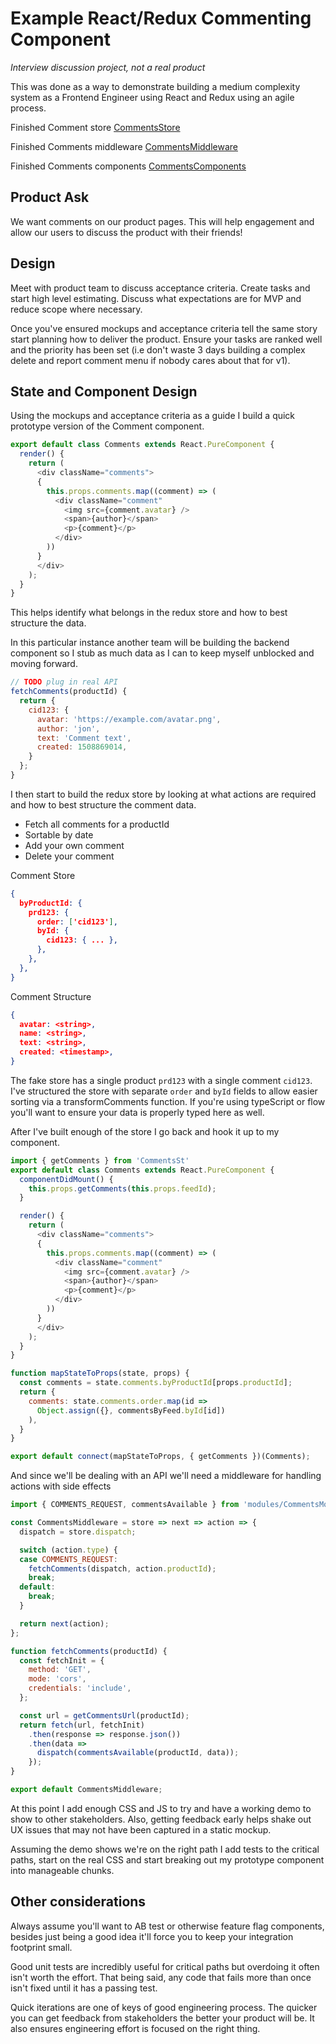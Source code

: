 # Example React/Redux Commenting Component

*Interview discussion project, not a real product*

This was done as a way to demonstrate building a medium complexity system as a Frontend Engineer using React and Redux using an agile process.

Finished Comment store [CommentsStore](https://github.com/jdillman/example/blob/master/CommentsStore.js)

Finished Comments middleware [CommentsMiddleware](https://github.com/jdillman/example/blob/master/CommentsStore.js)

Finished Comments components [CommentsComponents](https://github.com/jdillman/example/blob/master/CommentsComponents.jsx)

## Product Ask ##

We want comments on our product pages. This will help engagement and allow our users to discuss the product with their friends!

## Design ##

Meet with product team to discuss acceptance criteria. Create tasks and start high level estimating. Discuss what expectations are for MVP and reduce scope where necessary.

Once you've ensured mockups and acceptance criteria tell the same story start planning how to deliver the product. Ensure your tasks are ranked well and the priority has been set (i.e don't waste 3 days building a complex delete and report comment menu if nobody cares about that for v1).

## State and Component Design ##

Using the mockups and acceptance criteria as a guide I build a quick prototype version of the Comment component.
```javascript
export default class Comments extends React.PureComponent {
  render() {
    return (
      <div className="comments">
      { 
        this.props.comments.map((comment) => (
          <div className="comment"
            <img src={comment.avatar} />
            <span>{author}</span>
            <p>{comment}</p>
          </div>
        ))
      }
      </div>
    );
  }
}
```
This helps identify what belongs in the redux store and how to best structure the data. 

In this particular instance another team will be building the backend component so I stub as much data as I can to keep myself unblocked and moving forward. 
```javascript
// TODO plug in real API
fetchComments(productId) {
  return {
    cid123: {
      avatar: 'https://example.com/avatar.png',
      author: 'jon',
      text: 'Comment text',
      created: 1508869014,
    }
  };
}
```
I then start to build the redux store by looking at what actions are required and how to best structure the comment data.

* Fetch all comments for a productId
* Sortable by date
* Add your own comment
* Delete your comment

Comment Store
```json
{
  byProductId: {
    prd123: {
      order: ['cid123'],
      byId: {
        cid123: { ... },
      },
    },
  },
}
```

Comment Structure
```json
{
  avatar: <string>,
  name: <string>,
  text: <string>,
  created: <timestamp>,
}
```
The fake store has a single product `prd123` with a single comment `cid123`. I've structured the store with separate `order` and `byId` fields to allow easier sorting via a transformComments function. If you're using typeScript or flow you'll want to ensure your data is properly typed here as well.

After I've built enough of the store I go back and hook it up to my component.
```javascript
import { getComments } from 'CommentsSt'
export default class Comments extends React.PureComponent {
  componentDidMount() {
    this.props.getComments(this.props.feedId);
  }

  render() {
    return (
      <div className="comments">
      { 
        this.props.comments.map((comment) => (
          <div className="comment"
            <img src={comment.avatar} />
            <span>{author}</span>
            <p>{comment}</p>
          </div>
        ))
      }
      </div>
    );
  }
}

function mapStateToProps(state, props) {
  const comments = state.comments.byProductId[props.productId];
  return {
    comments: state.comments.order.map(id =>
      Object.assign({}, commentsByFeed.byId[id])
    ),
  }
}

export default connect(mapStateToProps, { getComments })(Comments);
```

And since we'll be dealing with an API we'll need a middleware for handling actions with side effects
```javascript
import { COMMENTS_REQUEST, commentsAvailable } from 'modules/CommentsModule';

const CommentsMiddleware = store => next => action => {
  dispatch = store.dispatch;

  switch (action.type) {
  case COMMENTS_REQUEST:
    fetchComments(dispatch, action.productId);
    break;
  default:
    break;
  }

  return next(action);
};

function fetchComments(productId) {
  const fetchInit = {
    method: 'GET',
    mode: 'cors',
    credentials: 'include',
  };

  const url = getCommentsUrl(productId);
  return fetch(url, fetchInit)
    .then(response => response.json())
    .then(data => 
      dispatch(commentsAvailable(productId, data));
    });
}

export default CommentsMiddleware;
```

At this point I add enough CSS and JS to try and have a working demo to show to other stakeholders. Also, getting feedback early helps shake out UX issues that may not have been captured in a static mockup.

Assuming the demo shows we're on the right path I add tests to the critical paths, start on the real CSS and start breaking out my prototype component into manageable chunks.

## Other considerations ##

Always assume you'll want to AB test or otherwise feature flag components, besides just being a good idea it'll force you to keep your integration footprint small.

Good unit tests are incredibly useful for critical paths but overdoing it often isn't worth the effort. That being said, any code that fails more than once isn't fixed until it has a passing test.

Quick iterations are one of keys of good engineering process. The quicker you can get feedback from stakeholders the better your product will be. It also ensures engineering effort is focused on the right thing.
